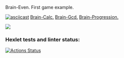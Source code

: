 Brain-Even. First game example.

[![asciicast](https://asciinema.org/a/043AcrpfqaLdILrnsEGExckuv.svg)](https://asciinema.org/a/043AcrpfqaLdILrnsEGExckuv)
[Brain-Calc.](https://asciinema.org/a/6Um8kSgk04F6EwlzC8Ou4h4SL)
[Brain-Gcd.](https://asciinema.org/a/IRI9P7twDzrmZkm0XyAaI58m1)
[Brain-Progression.](https://asciinema.org/a/YaF66wmyHfaZl0JXaEKn3aydM)

<a href="https://codeclimate.com/github/slovanya/php-project-45/maintainability"><img src="https://api.codeclimate.com/v1/badges/f8cf69fc2a8b2ca156f4/maintainability" /></a>

### Hexlet tests and linter status:
[![Actions Status](https://github.com/slovanya/php-project-45/actions/workflows/hexlet-check.yml/badge.svg)](https://github.com/slovanya/php-project-45/actions)
